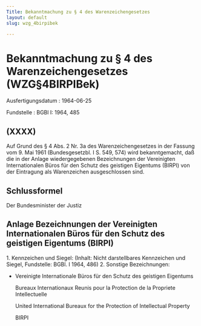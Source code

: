 ```yaml
---
Title: Bekanntmachung zu § 4 des Warenzeichengesetzes
layout: default
slug: wzg_4birpibek

---
```


# Bekanntmachung zu § 4 des Warenzeichengesetzes (WZG§4BIRPIBek)

Ausfertigungsdatum
:   1964-06-25

Fundstelle
:   BGBl I: 1964, 485



## (XXXX)

Auf Grund des § 4 Abs. 2 Nr. 3a des Warenzeichengesetzes in der
Fassung vom 9. Mai 1961 (Bundesgesetzbl. I S. 549, 574) wird
bekanntgemacht, daß die in der Anlage wiedergegebenen Bezeichnungen
der Vereinigten Internationalen Büros für den Schutz des geistigen
Eigentums (BIRPI) von der Eintragung als Warenzeichen ausgeschlossen
sind.


## Schlussformel

Der Bundesminister der Justiz


## Anlage Bezeichnungen der Vereinigten Internationalen Büros für den Schutz des geistigen Eigentums (BIRPI)

1\. Kennzeichen und Siegel:
(Inhalt: Nicht darstellbares Kennzeichen und Siegel,
Fundstelle: BGBl. I 1964, 486)
2\. Sonstige Bezeichnungen:

*   Vereinigte Internationale Büros für den Schutz des geistigen Eigentums

    Bureaux Internationaux
    Reunis pour la Protection de la
    Propriete Intellectuelle

    United International Bureaux for the Protection of Intellectual
    Property

    BIRPI




